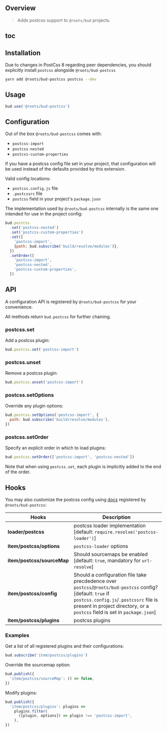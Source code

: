 ## Overview

> Adds postcss support to `@roots/bud` projects.

## toc

## Installation

Due to changes in PostCss 8 regarding peer dependencies, you should explicitly install `postcss` alongside `@roots/bud-postcss`

```sh
yarn add @roots/bud-postcss postcss --dev
```

## Usage

```js
bud.use('@roots/bud-postcss')
```

## Configuration

Out of the box `@roots/bud-postcss` comes with:

- `postcss-import`
- `postcss-nested`
- `postcss-custom-properties`

If you have a postcss config file set in your project, that configuration will be used instead of the defaults provided by this extension.

Valid config locations:

- `postcss.config.js` file
- `.postcssrc` file
- `postcss` field in your project's `package.json`

The implementation used by `@roots/bud-postcss` internally is the same one intended for use in the project config:

```js
bud.postcss
  .set('postcss-nested')
  .set('postcss-custom-properties')
  .set([
    'postcss-import',
    {path: bud.subscribe('build/resolve/modules')},
  ])
  .setOrder([
    'postcss-import',
    'postcss-nested',
    'postcss-custom-properties',
  ])
```

## API

A configuration API is registered by `@roots/bud-postcss` for your convenience.

All methods return `bud.postcss` for further chaining.

### postcss.set

Add a postcss plugin:

```js
bud.postcss.set('postcss-import')
```

### postcss.unset

Remove a postcss plugin:

```js
bud.postcss.unset('postcss-import')
```

### postcss.setOptions

Override any plugin options:

```js
bud.postcss.setOptions('postcss-import', {
  path: bud.subscribe('build/resolve/modules'),
})
```

### postcss.setOrder

Specify an explicit order in which to load plugins:

```js
bud.postcss.setOrder(['postcss-import', 'postcss-nested'])
```

Note that when using `postcss.set`, each plugin is implicitly added to the end of the order.

## Hooks

You may also customize the postcss config using [docs](hooks) registered by `@roots/bud-postcss`:

| Hooks                      | Description                                                                                                                                                                                                                        |
| -------------------------- | ---------------------------------------------------------------------------------------------------------------------------------------------------------------------------------------------------------------------------------- |
| **loader/postcss**         | postcss loader implementation [default: `require.resolve('postcss-loader')`]                                                                                                                                                       |
| **item/postcss/options**   | `postcss-loader` options                                                                                                                                                                                                           |
| **item/postcss/sourceMap** | Should sourcemaps be enabled [default: `true`, mandatory for `url-resolve`]                                                                                                                                                        |
| **item/postcss/config**    | Should a configuration file take precdedence over `postcss`/`@roots/bud-postcss` config? [default: `true` if `postcss.config.js`/`.postcssrc` file is present in project directory, or a `postcss` field is set in `package.json`] |
| **item/postcss/plugins**   | postcss plugins                                                                                                                                                                                                                    |

### Examples

Get a list of all registered plugins and their configurations:

```js
bud.subscribe('item/postcss/plugins')
```

Override the sourcemap option:

```js
bud.publish({
  'item/postcss/sourceMap': () => false,
})
```

Modify plugins:

```js
bud.publish({
  'item/postcss/plugins': plugins =>
    plugins.filter(
      ([plugin, options]) => plugin !== 'postcss-import',
    ),
})
```
